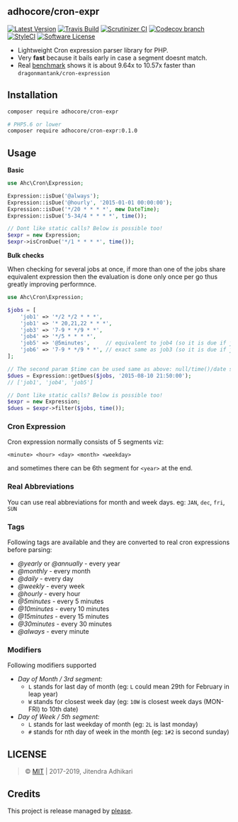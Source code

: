 ## adhocore/cron-expr

[![Latest Version](https://img.shields.io/github/release/adhocore/php-cron-expr.svg?style=flat-square)](https://github.com/adhocore/php-cron-expr/releases)
[![Travis Build](https://img.shields.io/travis/adhocore/php-cron-expr/master.svg?style=flat-square)](https://travis-ci.org/adhocore/php-cron-expr?branch=master)
[![Scrutinizer CI](https://img.shields.io/scrutinizer/g/adhocore/php-cron-expr.svg?style=flat-square)](https://scrutinizer-ci.com/g/adhocore/php-cron-expr/?branch=master)
[![Codecov branch](https://img.shields.io/codecov/c/github/adhocore/php-cron-expr/master.svg?style=flat-square)](https://codecov.io/gh/adhocore/php-cron-expr)
[![StyleCI](https://styleci.io/repos/94228363/shield)](https://styleci.io/repos/94228363)
[![Software License](https://img.shields.io/badge/license-MIT-brightgreen.svg?style=flat-square)](LICENSE)


- Lightweight Cron expression parser library for PHP.
- Very **fast** because it bails early in case a segment doesnt match.
- Real [benchmark](https://github.com/adhocore/php-cron-bench) shows it is about 9.64x to 10.57x faster than `dragonmantank/cron-expression`

## Installation

```bash
composer require adhocore/cron-expr

# PHP5.6 or lower
composer require adhocore/cron-expr:0.1.0
```

## Usage

**Basic**

```php
use Ahc\Cron\Expression;

Expression::isDue('@always');
Expression::isDue('@hourly', '2015-01-01 00:00:00');
Expression::isDue('*/20 * * * *', new DateTime);
Expression::isDue('5-34/4 * * * *', time());

// Dont like static calls? Below is possible too!
$expr = new Expression;
$expr->isCronDue('*/1 * * * *', time());
```

**Bulk checks**

When checking for several jobs at once, if more than one of the jobs share equivalent expression
then the evaluation is done only once per go thus greatly improving performnce.

```php
use Ahc\Cron\Expression;

$jobs = [
    'job1' => '*/2 */2 * * *',
    'job1' => '* 20,21,22 * * *',
    'job3' => '7-9 * */9 * *',
    'job4' => '*/5 * * * *',
    'job5' => '@5minutes',     // equivalent to job4 (so it is due if job4 is due)
    'job6' => '7-9 * */9 * *', // exact same as job3 (so it is due if job3 is due)
];

// The second param $time can be used same as above: null/time()/date string/DateTime
$dues = Expression::getDues($jobs, '2015-08-10 21:50:00');
// ['job1', 'job4', 'job5']

// Dont like static calls? Below is possible too!
$expr = new Expression;
$dues = $expr->filter($jobs, time());
```

### Cron Expression

Cron expression normally consists of 5 segments viz:
```
<minute> <hour> <day> <month> <weekday>
```
and sometimes there can be 6th segment for `<year>` at the end.

### Real Abbreviations

You can use real abbreviations for month and week days. eg: `JAN`, `dec`, `fri`, `SUN`

### Tags

Following tags are available and they are converted to real cron expressions before parsing:

- *@yearly* or *@annually* - every year
- *@monthly* - every month
- *@daily* - every day
- *@weekly* - every week
- *@hourly* - every hour
- *@5minutes* - every 5 minutes
- *@10minutes* - every 10 minutes
- *@15minutes* - every 15 minutes
- *@30minutes* - every 30 minutes
- *@always* - every minute

### Modifiers

Following modifiers supported

- *Day of Month / 3rd segment:*
    - `L` stands for last day of month (eg: `L` could mean 29th for February in leap year)
    - `W` stands for closest week day (eg: `10W` is closest week days (MON-FRI) to 10th date)
- *Day of Week / 5th segment:*
    - `L` stands for last weekday of month (eg: `2L` is last monday)
    - `#` stands for nth day of week in the month (eg: `1#2` is second sunday)

## LICENSE

> &copy; [MIT](./LICENSE) | 2017-2019, Jitendra Adhikari

## Credits

This project is release managed by [please](https://github.com/adhocore/please).
